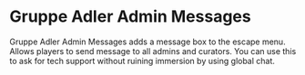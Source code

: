 # Gruppe Adler Admin Messages

Gruppe Adler Admin Messages adds a message box to the escape menu. Allows players to send message to all admins and curators. You can use this to ask for tech support without ruining immersion by using global chat.